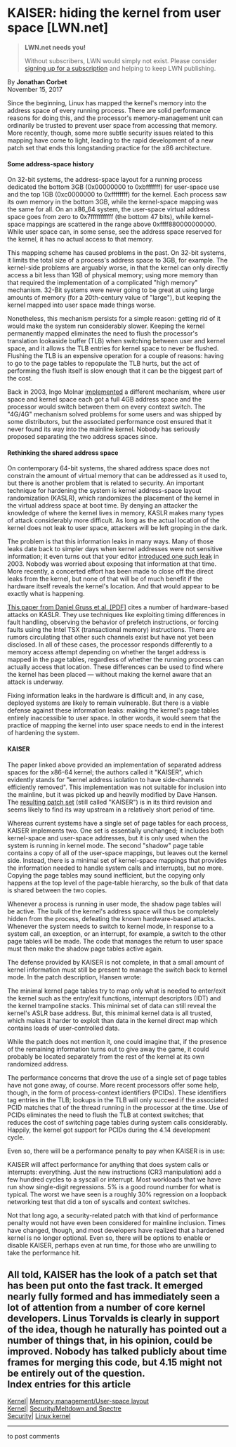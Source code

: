 # KAISER: hiding the kernel from user space [LWN.net]

> **LWN.net needs you!**
> 
> Without subscribers, LWN would simply not exist. Please consider [signing up for a subscription](/Promo/nst-nag2/subscribe) and helping to keep LWN publishing. 

By **Jonathan Corbet**  
November 15, 2017 

Since the beginning, Linux has mapped the kernel's memory into the address space of every running process. There are solid performance reasons for doing this, and the processor's memory-management unit can ordinarily be trusted to prevent user space from accessing that memory. More recently, though, some more subtle security issues related to this mapping have come to light, leading to the rapid development of a new patch set that ends this longstanding practice for the x86 architecture. 

#### Some address-space history

On 32-bit systems, the address-space layout for a running process dedicated the bottom 3GB (0x00000000 to 0xbfffffff) for user-space use and the top 1GB (0xc0000000 to 0xffffffff) for the kernel. Each process saw its own memory in the bottom 3GB, while the kernel-space mapping was the same for all. On an x86_64 system, the user-space virtual address space goes from zero to 0x7fffffffffff (the bottom 47 bits), while kernel-space mappings are scattered in the range above 0xffff880000000000. While user space can, in some sense, see the address space reserved for the kernel, it has no actual access to that memory. 

This mapping scheme has caused problems in the past. On 32-bit systems, it limits the total size of a process's address space to 3GB, for example. The kernel-side problems are arguably worse, in that the kernel can only directly access a bit less than 1GB of physical memory; using more memory than that required the implementation of a complicated "high memory" mechanism. 32-Bit systems were never going to be great at using large amounts of memory (for a 20th-century value of "large"), but keeping the kernel mapped into user space made things worse. 

Nonetheless, this mechanism persists for a simple reason: getting rid of it would make the system run considerably slower. Keeping the kernel permanently mapped eliminates the need to flush the processor's translation lookaside buffer (TLB) when switching between user and kernel space, and it allows the TLB entries for kernel space to never be flushed. Flushing the TLB is an expensive operation for a couple of reasons: having to go to the page tables to repopulate the TLB hurts, but the act of performing the flush itself is slow enough that it can be the biggest part of the cost. 

Back in 2003, Ingo Molnar [implemented](/Articles/39283/) a different mechanism, where user space and kernel space each got a full 4GB address space and the processor would switch between them on every context switch. The "4G/4G" mechanism solved problems for some users and was shipped by some distributors, but the associated performance cost ensured that it never found its way into the mainline kernel. Nobody has seriously proposed separating the two address spaces since. 

#### Rethinking the shared address space

On contemporary 64-bit systems, the shared address space does not constrain the amount of virtual memory that can be addressed as it used to, but there is another problem that is related to security. An important technique for hardening the system is kernel address-space layout randomization (KASLR), which randomizes the placement of the kernel in the virtual address space at boot time. By denying an attacker the knowledge of where the kernel lives in memory, KASLR makes many types of attack considerably more difficult. As long as the actual location of the kernel does not leak to user space, attackers will be left groping in the dark. 

The problem is that this information leaks in many ways. Many of those leaks date back to simpler days when kernel addresses were not sensitive information; it even turns out that your editor [introduced one such leak](https://git.kernel.org/linus/277642dcca765a1955d4c753a5a315ff7f2eb09d) in 2003. Nobody was worried about exposing that information at that time. More recently, a concerted effort has been made to close off the direct leaks from the kernel, but none of that will be of much benefit if the hardware itself reveals the kernel's location. And that would appear to be exactly what is happening. 

[This paper from Daniel Gruss et al. [PDF]](https://gruss.cc/files/kaiser.pdf) cites a number of hardware-based attacks on KASLR. They use techniques like exploiting timing differences in fault handling, observing the behavior of prefetch instructions, or forcing faults using the Intel TSX (transactional memory) instructions. There are rumors circulating that other such channels exist but have not yet been disclosed. In all of these cases, the processor responds differently to a memory access attempt depending on whether the target address is mapped in the page tables, regardless of whether the running process can actually access that location. These differences can be used to find where the kernel has been placed — without making the kernel aware that an attack is underway. 

Fixing information leaks in the hardware is difficult and, in any case, deployed systems are likely to remain vulnerable. But there is a viable defense against these information leaks: making the kernel's page tables entirely inaccessible to user space. In other words, it would seem that the practice of mapping the kernel into user space needs to end in the interest of hardening the system. 

#### KAISER

The paper linked above provided an implementation of separated address spaces for the x86-64 kernel; the authors called it "KAISER", which evidently stands for "kernel address isolation to have side-channels efficiently removed". This implementation was not suitable for inclusion into the mainline, but it was picked up and heavily modified by Dave Hansen. The [resulting patch set](/Articles/738997/) (still called "KAISER") is in its third revision and seems likely to find its way upstream in a relatively short period of time. 

Whereas current systems have a single set of page tables for each process, KAISER implements two. One set is essentially unchanged; it includes both kernel-space and user-space addresses, but it is only used when the system is running in kernel mode. The second "shadow" page table contains a copy of all of the user-space mappings, but leaves out the kernel side. Instead, there is a minimal set of kernel-space mappings that provides the information needed to handle system calls and interrupts, but no more. Copying the page tables may sound inefficient, but the copying only happens at the top level of the page-table hierarchy, so the bulk of that data is shared between the two copies. 

Whenever a process is running in user mode, the shadow page tables will be active. The bulk of the kernel's address space will thus be completely hidden from the process, defeating the known hardware-based attacks. Whenever the system needs to switch to kernel mode, in response to a system call, an exception, or an interrupt, for example, a switch to the other page tables will be made. The code that manages the return to user space must then make the shadow page tables active again. 

The defense provided by KAISER is not complete, in that a small amount of kernel information must still be present to manage the switch back to kernel mode. In the patch description, Hansen wrote: 

The minimal kernel page tables try to map only what is needed to enter/exit the kernel such as the entry/exit functions, interrupt descriptors (IDT) and the kernel trampoline stacks. This minimal set of data can still reveal the kernel's ASLR base address. But, this minimal kernel data is all trusted, which makes it harder to exploit than data in the kernel direct map which contains loads of user-controlled data. 

While the patch does not mention it, one could imagine that, if the presence of the remaining information turns out to give away the game, it could probably be located separately from the rest of the kernel at its own randomized address. 

The performance concerns that drove the use of a single set of page tables have not gone away, of course. More recent processors offer some help, though, in the form of process-context identifiers (PCIDs). These identifiers tag entries in the TLB; lookups in the TLB will only succeed if the associated PCID matches that of the thread running in the processor at the time. Use of PCIDs eliminates the need to flush the TLB at context switches; that reduces the cost of switching page tables during system calls considerably. Happily, the kernel got support for PCIDs during the 4.14 development cycle. 

Even so, there will be a performance penalty to pay when KAISER is in use: 

KAISER will affect performance for anything that does system calls or interrupts: everything. Just the new instructions (CR3 manipulation) add a few hundred cycles to a syscall or interrupt. Most workloads that we have run show single-digit regressions. 5% is a good round number for what is typical. The worst we have seen is a roughly 30% regression on a loopback networking test that did a ton of syscalls and context switches. 

Not that long ago, a security-related patch with that kind of performance penalty would not have even been considered for mainline inclusion. Times have changed, though, and most developers have realized that a hardened kernel is no longer optional. Even so, there will be options to enable or disable KAISER, perhaps even at run time, for those who are unwilling to take the performance hit. 

All told, KAISER has the look of a patch set that has been put onto the fast track. It emerged nearly fully formed and has immediately seen a lot of attention from a number of core kernel developers. Linus Torvalds is clearly in support of the idea, though he naturally has pointed out a number of things that, in his opinion, could be improved. Nobody has talked publicly about time frames for merging this code, but 4.15 might not be entirely out of the question.  
Index entries for this article  
---  
[Kernel](/Kernel/Index)| [Memory management/User-space layout](/Kernel/Index#Memory_management-User-space_layout)  
[Kernel](/Kernel/Index)| [Security/Meltdown and Spectre](/Kernel/Index#Security-Meltdown_and_Spectre)  
[Security](/Security/Index/)| [Linux kernel](/Security/Index/#Linux_kernel)  
  


* * *

to post comments 
